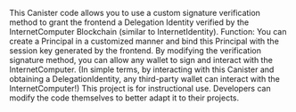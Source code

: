 This Canister code allows you to use a custom signature verification method to grant the frontend a Delegation Identity verified by the InternetComputer Blockchain (similar to InternetIdentity).
Function:
You can create a Principal in a customized manner and bind this Principal with the session key generated by the frontend. By modifying the verification signature method, you can allow any wallet to sign and interact with the InternetComputer.
(In simple terms, by interacting with this Canister and obtaining a DelegationIdentity, any third-party wallet can interact with the InternetComputer!)
This project is for instructional use. Developers can modify the code themselves to better adapt it to their projects.